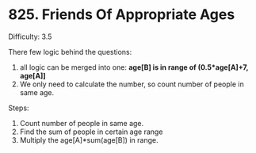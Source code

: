 # 825. Friends Of Appropriate Ages

Difficulty: 3.5

There few logic behind the questions:
1. all logic can be merged into one: **age[B] is in range of (0.5*age[A]+7, age[A]]**
2. We only need to calculate the number, so count number of people in same age.

Steps:
1. Count number of people in same age.
2. Find the sum of people in certain age range
3. Multiply the age[A]*sum(age[B]) in range.

